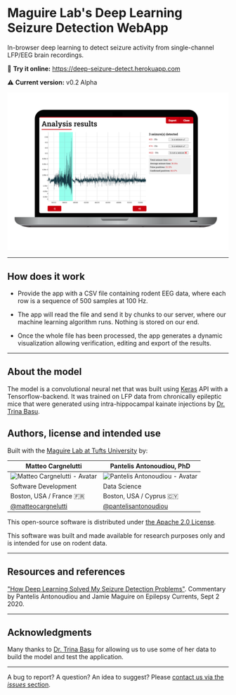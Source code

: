 # Maguire Lab's Deep Learning Seizure Detection WebApp
In-browser deep learning to detect seizure activity from single-channel LFP/EEG brain recordings.

🧠 **Try it online:** https://deep-seizure-detect.herokuapp.com

⚠️ **Current version:** v0.2 Alpha

![graph](__github/app-on-computer.png)

---

## How does it work
- Provide the app with a CSV file containing rodent EEG data, where each row is a sequence of 500 samples at 100 Hz.

- The app will read the file and send it by chunks to our server, where our machine learning algorithm runs. Nothing is stored on our end.

- Once the whole file has been processed, the app generates a dynamic visualization allowing verification, editing and export of the results.

---

## About the model
The model is a convolutional neural net that was built using [Keras](https://keras.io/) API with a Tensorflow-backend. It was trained on LFP data from
chronically epileptic mice that were generated using intra-hippocampal kainate injections by [Dr. Trina Basu](https://twitter.com/trina_basu).

## Authors, license and intended use

Built with the [Maguire Lab at Tufts University](https://www.maguirelab.com/) by:

Matteo Cargnelutti | Pantelis Antonoudiou, PhD
------------------ | --------------------------
![Matteo Cargnelutti - Avatar](https://avatars3.githubusercontent.com/u/625889?s=460&u=a116df5de22bd9dcb9d33d88318771db4510ca22&v=4) | ![Pantelis Antonoudiou - Avatar](https://avatars3.githubusercontent.com/u/29359722?s=460&u=830a8a3512fb5971af07ab8cc043a7283c93f1c2&v=4)
Software Development | Data Science
Boston, USA / France 🇫🇷 | Boston, USA / Cyprus 🇨🇾
[@matteocargnelutti](https://github.com/matteocargnelutti)| [@pantelisantonoudiou](https://github.com/pantelisantonoudiou)


This open-source software is distributed under [the Apache 2.0 License](/LICENSE).

This software was built and made available for research purposes only and is intended for use on rodent data.

---

## Resources and references
["How Deep Learning Solved My Seizure Detection Problems"](https://journals.sagepub.com/doi/10.1177/1535759720948430). 
Commentary by Pantelis Antonoudiou and Jamie Maguire on Epilepsy Currents, Sept 2 2020.

---

## Acknowledgments
Many thanks to [Dr. Trina Basu](https://twitter.com/trina_basu) for allowing us to use some of her data to build the model and test the application.

---

A bug to report? A question? An idea to suggest? Please [contact us via the _issues_ section](https://github.com/matteocargnelutti/maguire-lab-seizure-detection-webapp/issues).
